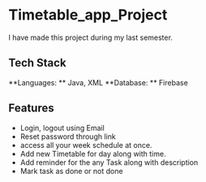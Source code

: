# Timetable_app_Project

I have made this project during my last semester.

## Tech Stack

**Languages: ** Java, XML
**Database: ** Firebase

## Features
- Login, logout using Email
- Reset password through link
- access all your week schedule at once.
- Add new Timetable for day along with time.
- Add reminder for the any Task along with description
- Mark task as done or not done
